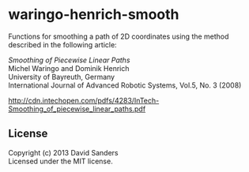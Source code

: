 # waringo-henrich-smooth

Functions for smoothing a path of 2D coordinates using the method described in
the following article: 

_Smoothing of Piecewise Linear Paths_  
Michel Waringo and Dominik Henrich  
University of Bayreuth, Germany  
International Journal of Advanced Robotic Systems, Vol.5, No. 3 (2008)

<http://cdn.intechopen.com/pdfs/4283/InTech-Smoothing_of_piecewise_linear_paths.pdf>

## License

Copyright (c) 2013 David Sanders  
Licensed under the MIT license.
